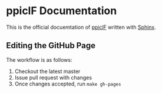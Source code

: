 # ppiclF Documentation

This is the official docuemtation of [ppiclF](https://github.com/dpzwick/ppiclF/) written with [Sphinx](http://www.sphinx-doc.org/).

## Editing the GitHub Page

The workflow is as follows:

1. Checkout the latest master
2. Issue pull request with changes
3. Once changes accepted, run `make gh-pages`
